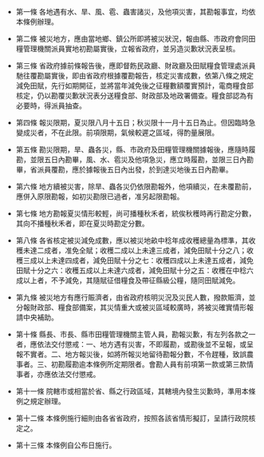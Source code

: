 * 第一條 各地遇有水、旱、風、雹、蟲害諸災，及他項災害，其勘報事宜，均依本條例辦理。

* 第二條 被災地方，應由當地鄉、鎮公所即將被災狀況，報由縣、市政府會同田糧管理機關派員實地初勘屬實後，立報省政府，並另造災歉狀況表呈核。

* 第三條 省政府據前條報告後，應即督飭民政廳、財政廳及田賦糧食管理處派員馳往覆勘屬實後，即由省政府根據覆勘報告，核定災害成數，依第八條之規定減免田賦，先行如期開征，並將當年減免後之征糧數額覆實預計，電商糧食部核定，仍以勘覆災歉狀況表分送糧食部、財政部及地政署備查。糧食部認為有必要時，得派員抽查。

* 第四條 報災限期，夏災限八月十五日；秋災限十一月十五日為止。但因臨時急變成災者，不在此限。前項限期，氣候較遲之區域，得酌量展限。

* 第五條 勘災限期，旱、蟲各災，縣、市政府及田糧管理機關據報後，應隨時履勘，並限五日內勘畢，風、水、雹災及他項急災，應立時履勘，並限三日內勘畢，省派員覆勘，應於據報後五日內出發，於到達災地後五日內勘畢。

* 第六條 地方續被災害，除旱、蟲各災仍依限勘報外，他項續災，在未覆勘前，應併入原限勘報，如初災勘限已過者，准另起限勘報。

* 第七條 地方勘報夏災情形較輕，尚可播種秋禾者，統俟秋穫時再行勘定分數，其向不播種秋禾者，即在夏災時勘定分數。

* 第八條 各省核定被災減免成數，應以被災地畝中稔年成收穫總量為標準，其收穫未達二成者，准免全賦；收穫二成以上未達三成者，減免田賦十分之八；收穫三成以上未達四成者，減免田賦十分之七：收穫四成以上未達五成者，減免田賦十分之六：收穫五成以上未達六成者，減免田賦十分之五：收穫在中稔六成以上者，不予減免，其隨賦征借糧食及帶征縣級公糧，隨同田賦減免。

* 第九條 被災地方有應行賑濟者，由省政府核明災況及災民人數，撥款賑濟，並分報財政部、糧食部備案，其災情重大或被災區域較廣時，將被災確實情形報請中央補助。

* 第十條 縣長、市長、縣市田糧管理機關主管人員，勘報災歉，有左列各款之一者，應依法交付懲戒：一、地方遇有災害，不即履勘，或勘後並不呈報，或呈報不實者。二、地方報災後，如將所報災地留待勘報分數，不令趕種，致誤農事者。三、初勘履勘逾本條例所定期限者。會勘人員有前項第一款或第三款情事者，亦應依法交付懲戒。

* 第十一條 院轄市或相當於省、縣之行政區域，其轄境內發生災歉時，準用本條例之規定辦理。

* 第十二條 本條例施行細則由各省省政府，按照各該省情形擬訂，呈請行政院核定之。

* 第十三條 本條例自公布日施行。

